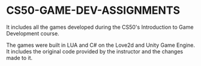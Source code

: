 # CS50-GAME-DEV-ASSIGNMENTS
It includes all the games developed during the CS50's Introduction to Game Development course.

The games were built in LUA and C# on the Love2d and Unity Game Engine. It includes the original code provided by the instructor and the changes made to it.
